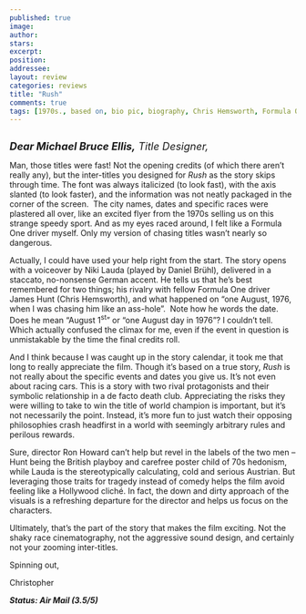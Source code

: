 ```yaml
---
published: true
image:
author: 
stars: 
excerpt: 
position: 
addressee: 
layout: review
categories: reviews
title: "Rush"
comments: true
tags: [1970s., based on, bio pic, biography, Chris Hemsworth, Formula One, inspired by, Letters, racing, Ron Howard, Rush, true story]
---
```

<div><p><span class="full-image-block ssNonEditable"><span><a href="/letters/2013/10/2/rush.html"><img src="http://static.squarespace.com/static/5005f6bcc4aa41161b33e89e/5329cf1fe4b07c068ebf74de/5329cf1fe4b07c068ebf78d7/1380734028044/Rush.jpg" alt="" /></a></span></span></p>
<p><em style="font-size:130%;"><strong>Dear Michael Bruce Ellis,</strong> Title Designer,</em></p>
<p>Man, those titles were fast! Not the opening credits (of which there aren&rsquo;t really any), but the inter-titles you designed for <em>Rush</em> as the story skips through time. The font was always italicized (to look fast), with the axis slanted (to look faster), and the information was not neatly packaged in the corner of the screen.&nbsp; The city names, dates and specific races were plastered all over, like an excited flyer from the 1970s selling us on this strange speedy sport. And as my eyes raced around, I felt like a Formula One driver myself. Only my version of chasing titles wasn&rsquo;t nearly so dangerous.</p>
<p>Actually, I could have used your help right from the start. The story opens with a voiceover by Niki Lauda (played by Daniel Br&uuml;hl), delivered in a staccato, no-nonsense German accent. He tells us that he&rsquo;s best remembered for two things; his rivalry with fellow Formula One driver James Hunt (Chris Hemsworth), and what happened on &ldquo;one August, 1976, when I was chasing him like an ass-hole&rdquo;.&nbsp; Note how he words the date. Does he mean &ldquo;August 1<sup>st</sup>&rdquo; or &ldquo;one August day in 1976&rdquo;? I couldn&rsquo;t tell. Which actually confused the climax for me, even if the event in question is unmistakable by the time the final credits roll.</p>
<p>And I think because I was caught up in the story calendar, it took me that long to really appreciate the film. Though it&rsquo;s based on a true story, <em>Rush</em> is not really about the specific events and dates you give us. It&rsquo;s not even about racing cars. This is a story with two rival protagonists and their symbolic relationship in a de facto death club. Appreciating the risks they were willing to take to win the title of world champion is important, but it&rsquo;s not necessarily the point. Instead, it&rsquo;s more fun to just watch their opposing philosophies crash headfirst in a world with seemingly arbitrary rules and perilous rewards.</p>
<p>Sure, director Ron Howard can&rsquo;t help but revel in the labels of the two men &ndash; Hunt being the British playboy and carefree poster child of 70s hedonism, while Lauda is the stereotypically calculating, cold and serious Austrian. But leveraging those traits for tragedy instead of comedy helps the film avoid feeling like a Hollywood clich&eacute;. In fact, the down and dirty approach of the visuals is a refreshing departure for the director and helps us focus on the characters.</p>
<p>Ultimately, that&rsquo;s the part of the story that makes the film exciting. Not the shaky race cinematography, not the aggressive sound design, and certainly not your zooming inter-titles.</p>
<p>Spinning out,</p>
<p>Christopher</p>
<p><em><strong>Status: Air Mail (3.5/5)</strong></em></p></div>
